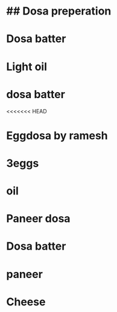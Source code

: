# ## Dosa preperation

# Dosa batter
# Light oil

# dosa batter
<<<<<<< HEAD
# Eggdosa by ramesh
# 3eggs
# oil

# Paneer dosa
# Dosa batter
# paneer
# Cheese